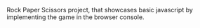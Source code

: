Rock Paper Scissors project, that showcases basic javascript by implementing the game in the browser console.